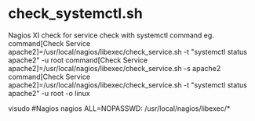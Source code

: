 # check_systemctl.sh
Nagios XI check for service check with systemctl command 
eg. 
command[Check Service apache2]=/usr/local/nagios/libexec/check_service.sh -t "systemctl status apache2" -u root
command[Check Service apache2]=/usr/local/nagios/libexec/check_service.sh -s apache2
command[Check Service apache2]=/usr/local/nagios/libexec/check_service.sh -t "systemctl status apache2" -u root -o linux



visudo 
#Nagios
nagios ALL=NOPASSWD: /usr/local/nagios/libexec/*

